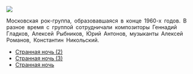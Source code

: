 ![](/songs/абв/Аракс/araks.jpg)  

Московская рок-группа, образовавшаяся в конце 1960-х годов. В разное время с группой сотрудничали композиторы Геннадий Гладков, Алексей Рыбников, Юрий Антонов, музыканты Алексей Романов, Константин Никольский.

* [Странная ночь (2)](/songs/абв/Аракс/Странная%20ночь%20(2))
* [Странная ночь (3)](/songs/абв/Аракс/Странная%20ночь%20(3))
* [Странная ночь](/songs/абв/Аракс/Странная%20ночь)